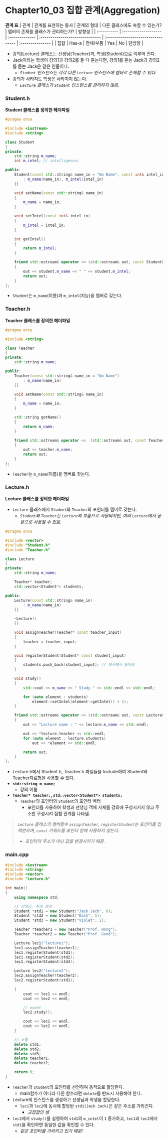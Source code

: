 # Chapter10_03 집합 관계(Aggregation)

**관계 표**
| 관계        | 관계를 표현하는 동사 | 관계의 형태    | 다른 클래스에도 속할 수 있는가? | 멤버의 존재를 클래스가 관리하는가? | 방향성           |
| :---------- | :------------------- | :------------- | :------------------------------ | :--------------------------------- | :--------------- |
| 집합        | Has-a              | 전체/부품      | Yes                           | No                               | 단방향          |

- 강의(Lecture) 클래스는 선생님(Teacher)과, 학생(Student)으로 이루어 진다.
- Jack이라는 학생이 강의1과 강의2를 둘 다 듣는다면, 강의1를 듣는 Jack과 강의2를 듣는 Jack은 같은 인물이다.
  - *`Student` 인스턴스는 각각 다른 `Lecture` 인스턴스에 멤버로 존재할 수 있다.*
- 강의가 사라져도 학생은 사라지지 않는다.
  - *`Lecture` 클래스가 `Student` 인스턴스를 관리하지 않음.*

### Student.h
**Student 클래스를 정의한 헤더파일**

```cpp
#pragma once

#include <iostream>
#include <string>

class Student
{
private:
	std::string m_name;
	int m_intel; // intelligence;

public:
	Student(const std::string& name_in = "No Name", const int& intel_in = 0)
		: m_name(name_in), m_intel(intel_in)
	{}

	void setName(const std::string& name_in)
	{
		m_name = name_in;
	}

	void setIntel(const int& intel_in)
	{
		m_intel = intel_in;
	}

	int getIntel()
	{
		return m_intel;
	}

	friend std::ostream& operator << (std::ostream& out, const Student& student)
	{
		out << student.m_name << " " << student.m_intel;
		return out;
	}
};
```
- `Student`는 `m_name`(이름)과 `m_intel`(지능)을 멤버로 갖는다.

### Teacher.h
**Teacher 클래스를 정의한 헤더파일**

```cpp
#pragma once

#include <string>

class Teacher
{
private:
	std::string m_name;

public:
	Teacher(const std::string& name_in = "No Name") 
		: m_name(name_in)
	{}

	void setName(const std::string& name_in)
	{
		m_name = name_in;
	}

	std::string getName()
	{
		return m_name;
	}

	friend std::ostream& operator <<  (std::ostream& out, const Teacher& teacher)
	{
		out << teacher.m_name;
		return out;
	}
};
```
- `Teacher`는 `m_name`(이름)을 멤버로 갖는다.

### Lecture.h
**Lecture 클래스를 정의한 헤더파일**
- `Lecture` 클래스에서 `Student`와 `Teacher`의 포인터를 멤버로 갖는다.
  - *`Student`와 `Teacher`는 `Lecture`의 부품으로 사용되지만, 여러 `Lecture`에서 공용으로 사용될 수 있음.*

```cpp
#pragma once

#include <vector>
#include "Student.h"
#include "Teacher.h"

class Lecture
{
private:
	std::string m_name;

	Teacher* teacher;
	std::vector<Student*> students;

public:
	Lecture(const std::string& name_in)
		: m_name(name_in)
	{}

	~Lecture()
	{}

	void assignTeacher(Teacher* const teacher_input)
	{
		teacher = teacher_input;
	}

	void registerStudent(Student* const student_input)
	{
		students.push_back(student_input); // 복사해서 들어옴
	}

	void study()
	{
		std::cout << m_name << " Study " << std::endl << std::endl;

		for (auto element : students)
			element->setIntel(element->getIntel() + 1);
	}

	friend std::ostream& operator << (std::ostream& out, const Lecture& lecture)
	{
		out << "Lecture name : " << lecture.m_name << std::endl;

		out << *lecture.teacher << std::endl;
		for (auto element : lecture.students)
			out << *element << std::endl;

		return out;
	}
};
```
- Lecture.h에서 Student.h, Teacher.h 파일들을 Include하여 Student와 Teacher자료형을 사용할 수 있다.
- **`std::string m_name;`**
  - 강의 이름
- **`Teacher* teacher;`, `std::vector<Student*> students;`**
  - `Teacher`의 포인터와 `Student`의 포인터 벡터
    - 포인터를 사용하여 학생과 선생님 객체 자체를 강의에 구성시키지 않고 주소만 구성시켜 집합 관계를 나타냄.

> *`Lecture` 클래스의 멤버함수 `assignTeacher`, `registerStudent`는 포인터를 입력받으며, `const` 키워드를 포인터 앞에 사용하지 않는다.*
> - *포인터의 주소가 아닌 값을 변경시키기 때문.*

### main.cpp
```cpp
#include <iostream>
#include <string>
#include <vector>
#include "Lecture.h"

int main()
{
	using namespace std;

	// 선생님, 학생 생성
	Student *std1 = new Student("Jack Jack", 0);
	Student *std2 = new Student("Dash", 1);
	Student *std3 = new Student("Violet", 2);

	Teacher *teacher1 = new Teacher("Prof. Hong");
	Teacher *teacher2 = new Teacher("Prof. Good");

	Lecture lec1("lecture1");
	lec1.assignTeacher(teacher1);
	lec1.registerStudent(std1);
	lec1.registerStudent(std2);
	lec1.registerStudent(std3);

	Lecture lec2("lecture2");
	lec2.assignTeacher(teacher2);
	lec2.registerStudent(std1);

	{
		cout << lec1 << endl;
		cout << lec2 << endl;

		// event
		lec2.study();

		cout << lec1 << endl;
		cout << lec2 << endl;
	}

	// 소멸
	delete std1;
	delete std2;
	delete std3;
	delete teacher1;
	delete teacher2;

	return 0;
}
```
- `Teacher`과 `Student`의 포인터를 선언하여 동적으로 할당한다.
  - main함수가 아니라 다른 함수라면 `delete`를 반드시 사용해야 한다.
- Lecture의 인스턴스를 생성하고 선생님과 학생을 할당한다.
  - `lec1`과 `lec2`에 동시에 할당된 `std1(Jack Jack)`은 같은 주소를 가리킨다.
    - *교집합인 셈*
- `lec2`에서 `study()`를 실행하여 `std1`의 `m_intel`이 `1` 증가하고, `lec1`과 `lec2`에서 `std1`을 확인하면 동일한 값을 확인할 수 있다.
  - *같은 포인터를 가리키고 있기 때문!*